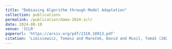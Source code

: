 ```yaml
---
title: "Debiasing Algorithm through Model Adaptation"
collection: publications
permalink: /publication/dama-2024-iclr
date: 2024-08-10
venue: 'ICLR'
paperurl: 'https://arxiv.org/pdf/2310.18913.pdf'
citation: 'Limisiewicz, Tomasz and Mareček, David and Musil, Tomáš (2024). &quot;Debiasing Algorithm through Model Adaptation&quot; <i>ICLR 2024</i>.'
---
```


